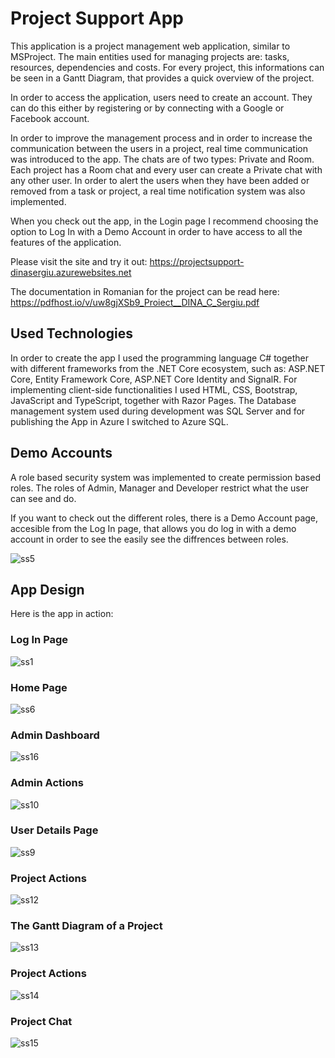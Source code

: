 # Project Support App

This application is a project management web application, similar to MSProject. The main entities used for managing projects are: tasks, resources, dependencies and costs. For every project, this informations can be seen in a Gantt Diagram, that provides a quick overview of the project.

In order to access the application, users need to create an account. They can do this either by registering or by connecting with a Google or Facebook account.

In order to improve the management process and in order to increase the communication between the users in a project, real time communication was introduced to the app. The chats are of two types: Private and Room. Each project has a Room chat and every user can create a Private chat with any other user. In order to alert the users when they have been added or removed from a task or project, a real time notification system was also implemented.

When you check out the app, in the Login page I recommend choosing the option to Log In with a Demo Account in order to have access to all the features of the application.

Please visit the site and try it out: https://projectsupport-dinasergiu.azurewebsites.net

The documentation in Romanian for the project can be read here: https://pdfhost.io/v/uw8gjXSb9_Proiect__DINA_C_Sergiu.pdf

## Used Technologies

In order to create the app I used the programming language C# together with different frameworks from the .NET Core ecosystem, such as: ASP.NET Core, Entity Framework Core, ASP.NET Core Identity and SignalR. For implementing client-side functionalities I used HTML, CSS, Bootstrap, JavaScript and TypeScript, together with Razor Pages. The Database management system used during development was SQL Server and for publishing the App in Azure I switched to Azure SQL.

## Demo Accounts

A role based security system was implemented to create permission based roles. The roles of Admin, Manager and Developer restrict what the user can see and do.

If you want to check out the different roles, there is a Demo Account page, accesible from the Log In page, that allows you do log in with a demo account in order to see the easily see the diffrences between roles.

![ss5](https://user-images.githubusercontent.com/70022000/127128459-0d3c70d9-53a6-42f2-854a-d216706ef1a4.jpg)

## App Design

Here is the app in action:

### Log In Page
![ss1](https://user-images.githubusercontent.com/70022000/127128418-4ccf3b79-669e-401b-a264-227d03ab6eaf.jpg)

### Home Page
![ss6](https://user-images.githubusercontent.com/70022000/127128489-0ca0f647-0dfb-476c-aed1-86da0fe4f195.jpg)

### Admin Dashboard
![ss16](https://user-images.githubusercontent.com/70022000/127128524-a6a10fee-28b6-48d9-9601-3a769e9d7937.jpg)

### Admin Actions
![ss10](https://user-images.githubusercontent.com/70022000/127128548-a4903039-fe96-40f5-98f2-211e83a56a9b.jpg)

### User Details Page
![ss9](https://user-images.githubusercontent.com/70022000/127128561-3a63641e-e67c-43fc-8b89-2d8f68be3872.jpg)

### Project Actions
![ss12](https://user-images.githubusercontent.com/70022000/127128567-f9f52c27-666b-46db-8f0f-685638d150b1.jpg)

### The Gantt Diagram of a Project
![ss13](https://user-images.githubusercontent.com/70022000/127128571-70b9f269-f56c-481e-9288-56c537a01b24.jpg)

### Project Actions
![ss14](https://user-images.githubusercontent.com/70022000/127128575-8a2967cd-b8db-4a34-86e0-8062a4bde011.jpg)

### Project Chat
![ss15](https://user-images.githubusercontent.com/70022000/127128581-d1825bee-c160-42b2-a4ec-3451616ef561.jpg)
